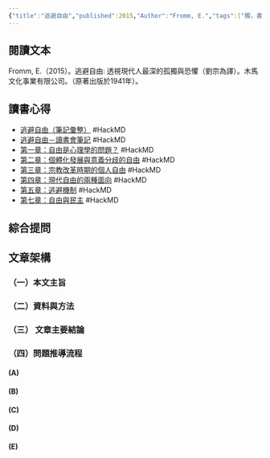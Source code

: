 ```yaml
---
{"title":"逃避自由","published":2015,"Author":"Fromm, E.","tags":["獨，書會","橋本書屋","Reading_Notes"],"dg-publish":true,"status":"⚒️ Doing","permalink":"/閱讀/孤獨系列讀書會/0524 主題三/逃避自由/","dgPassFrontmatter":true,"created":"2024-02-23T01:07:31.000+08:00","updated":"2025-05-06T00:57:24.579+08:00"}
---
```







## 閱讀文本

Fromm, E.（2015）。<font face=DFkai-SB>逃避自由: 透視現代人最深的孤獨與恐懼</font>（劉宗為譯）。木馬文化事業有限公司。（原著出版於1941年）。  

## 讀書心得

- [逃避自由（筆記彙整）](https://hackmd.io/@treeple/rkyUqLKa_) #HackMD
- [逃避自由－讀書會筆記](https://hackmd.io/@treeple/S1k2BvWV_) #HackMD 
- [第一章：自由是心理學的問題？](https://hackmd.io/9PIQ6sU0Q_G88RiFCvZHnw) #HackMD 
- [第二章：個體化發展與意義分歧的自由](https://hackmd.io/QbAB6XapTzOMBvlfPpaCxA) #HackMD 
- [第三章：宗教改革時期的個人自由](https://hackmd.io/B9T5RXGYTHuyiC2Kj9eh4A) #HackMD 
- [第四章：現代自由的兩種面向](https://hackmd.io/se_uciXiTFyYOqyJuYRqMQ) #HackMD 
- [第五章：逃避機制](https://hackmd.io/j6pPa7RQTamuAfKWJZ7PaA) #HackMD 
- [第七章：自由與民主](https://hackmd.io/e52Per7nSRyoTiqWRDjgDA) #HackMD 





## 綜合提問



 


## 文章架構


### （一）本文主旨

### （二）資料與方法

### （三） 文章主要結論

### （四）問題推導流程

#### (A) 

#### (B) 

#### (C\) 

#### (D) 


#### (E)









